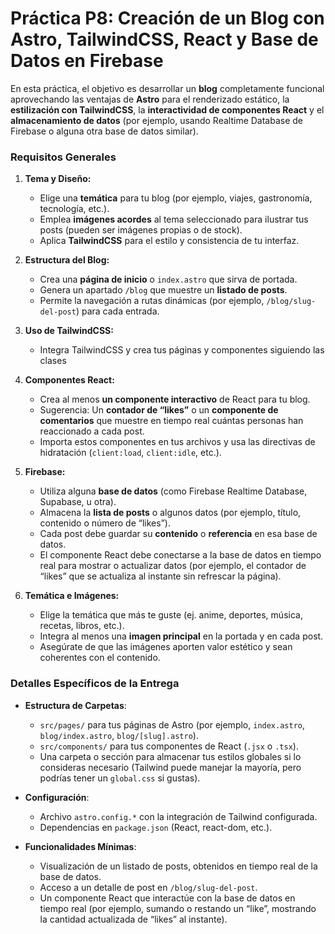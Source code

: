 # **Práctica P8: Creación de un Blog con Astro, TailwindCSS, React y Base de Datos en Firebase**

En esta práctica, el objetivo es desarrollar un **blog** completamente funcional aprovechando las ventajas de **Astro** para el renderizado estático, la **estilización con TailwindCSS**, la **interactividad de componentes React** y el **almacenamiento de datos** (por ejemplo, usando Realtime Database de Firebase o alguna otra base de datos similar).

### **Requisitos Generales**

1. **Tema y Diseño:**
   - Elige una **temática** para tu blog (por ejemplo, viajes, gastronomía, tecnología, etc.).
   - Emplea **imágenes acordes** al tema seleccionado para ilustrar tus posts (pueden ser imágenes propias o de stock).
   - Aplica **TailwindCSS** para el estilo y consistencia de tu interfaz.

2. **Estructura del Blog:**
   - Crea una **página de inicio** o `index.astro` que sirva de portada.
   - Genera un apartado `/blog` que muestre un **listado de posts**.
   - Permite la navegación a rutas dinámicas (por ejemplo, `/blog/slug-del-post`) para cada entrada.

3. **Uso de TailwindCSS:**
   - Integra TailwindCSS y crea tus páginas y componentes siguiendo las clases

4. **Componentes React:**
   - Crea al menos **un componente interactivo** de React para tu blog.
   - Sugerencia: Un **contador de “likes”** o un **componente de comentarios** que muestre en tiempo real cuántas personas han reaccionado a cada post.
   - Importa estos componentes en tus archivos y usa las directivas de hidratación (`client:load`, `client:idle`, etc.).

5. **Firebase:**
   - Utiliza alguna **base de datos** (como Firebase Realtime Database, Supabase, u otra).
   - Almacena la **lista de posts** o algunos datos (por ejemplo, título, contenido o número de “likes”).
   - Cada post debe guardar su **contenido** o **referencia** en esa base de datos.
   - El componente React debe conectarse a la base de datos en tiempo real para mostrar o actualizar datos (por ejemplo, el contador de “likes” que se actualiza al instante sin refrescar la página).

6. **Temática e Imágenes:**
   - Elige la temática que más te guste (ej. anime, deportes, música, recetas, libros, etc.).
   - Integra al menos una **imagen principal** en la portada y en cada post.
   - Asegúrate de que las imágenes aporten valor estético y sean coherentes con el contenido.

### **Detalles Específicos de la Entrega**

- **Estructura de Carpetas**:  
  - `src/pages/` para tus páginas de Astro (por ejemplo, `index.astro`, `blog/index.astro`, `blog/[slug].astro`).  
  - `src/components/` para tus componentes de React (`.jsx` o `.tsx`).  
  - Una carpeta o sección para almacenar tus estilos globales si lo consideras necesario (Tailwind puede manejar la mayoría, pero podrías tener un `global.css` si gustas).  

- **Configuración**:  
  - Archivo `astro.config.*` con la integración de Tailwind configurada.  
  - Dependencias en `package.json` (React, react-dom, etc.).  

- **Funcionalidades Mínimas**:  
  - Visualización de un listado de posts, obtenidos en tiempo real de la base de datos.  
  - Acceso a un detalle de post en `/blog/slug-del-post`.  
  - Un componente React que interactúe con la base de datos en tiempo real (por ejemplo, sumando o restando un “like”, mostrando la cantidad actualizada de “likes” al instante).  


